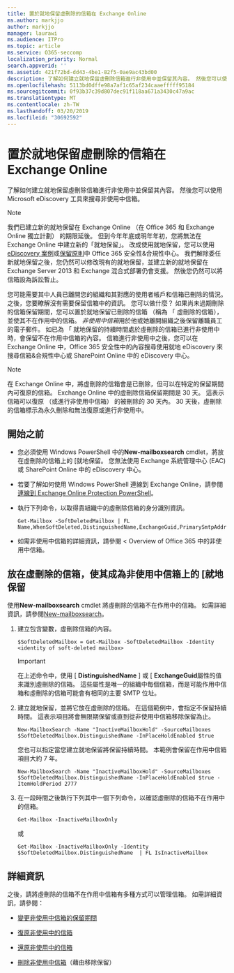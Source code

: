 ```yaml
---
title: 置於就地保留虛刪除的信箱在 Exchange Online
ms.author: markjjo
author: markjjo
manager: laurawi
ms.audience: ITPro
ms.topic: article
ms.service: O365-seccomp
localization_priority: Normal
search.appverid: ''
ms.assetid: 421f72bd-dd43-4be1-82f5-0ae9ac43bd00
description: 了解如何建立就地保留虛刪除信箱進行非使用中並保留其內容。 然後您可以使用 Microsoft eDiscovery 工具來搜尋非使用中信箱。
ms.openlocfilehash: 5113bd0dffe98a7af1c65af234caaefffff95184
ms.sourcegitcommit: 0f93b37c39d807dec91f118aa671a3430c47a9ac
ms.translationtype: MT
ms.contentlocale: zh-TW
ms.lasthandoff: 03/20/2019
ms.locfileid: "30692592"
---
```

# <a name="put-an-in-place-hold-on-a-soft-deleted-mailbox-in-exchange-online"></a>置於就地保留虛刪除的信箱在 Exchange Online

了解如何建立就地保留虛刪除信箱進行非使用中並保留其內容。 然後您可以使用 Microsoft eDiscovery 工具來搜尋非使用中信箱。
  
> [!NOTE]
> 我們已建立新的就地保留在 Exchange Online （在 Office 365 和 Exchange Online 獨立計劃） 的期限延後。 但到今年年底或明年年初，您將無法在 Exchange Online 中建立新的「就地保留」。 改成使用就地保留，您可以使用[eDiscovery 案例](https://go.microsoft.com/fwlink/?linkid=780738)或[保留原則](https://go.microsoft.com/fwlink/?linkid=827811)中 Office 365 安全性&amp;合規性中心。 我們解除委任新就地保留之後，您仍然可以修改現有的就地保留，並建立新的就地保留在 Exchange Server 2013 和 Exchange 混合式部署仍會支援。 然後您仍然可以將信箱設為訴訟暫止。 
  
您可能需要其中人員已離開您的組織和其對應的使用者帳戶和信箱已刪除的情況。 之後，您要瞭解沒有需要保留信箱中的資訊。 您可以做什麼？ 如果尚未過期刪除的信箱保留期間，您可以置於就地保留已刪除的信箱 （稱為 「 虛刪除的信箱），並使其不在作用中的信箱。 *非使用中信箱*用於他或她離開組織之後保留離職員工的電子郵件。 如已為 「 就地保留的持續時間處於虛刪除的信箱已進行非使用中時，會保留不在作用中信箱的內容。 信箱進行非使用中之後，您可以在 Exchange Online 中，Office 365 安全性中的內容搜尋使用就地 eDiscovery 來搜尋信箱&amp;合規性中心或 SharePoint Online 中的 eDiscovery 中心。 
  
> [!NOTE]
> 在 Exchange Online 中，將虛刪除的信箱會是已刪除，但可以在特定的保留期間內可復原的信箱。 Exchange Online 中的虛刪除信箱保留期間是 30 天。 這表示信箱可以復原 （或進行非使用中信箱） 的被刪除的 30 天內。 30 天後，虛刪除的信箱標示為永久刪除和無法復原或進行非使用中。 
  
## <a name="before-you-begin"></a>開始之前

- 您必須使用 Windows PowerShell 中的**New-mailboxsearch** cmdlet，將放在虛刪除的信箱上的 [就地保留。 您無法使用 Exchange 系統管理中心 (EAC) 或 SharePoint Online 中的 eDiscovery 中心。 
    
- 若要了解如何使用 Windows PowerShell 連線到 Exchange Online，請參閱[連線到 Exchange Online Protection PowerShell](https://go.microsoft.com/fwlink/p/?linkid=396554)。
    
- 執行下列命令，以取得貴組織中的虛刪除信箱的身分識別資訊。 
    
  ```
  Get-Mailbox -SoftDeletedMailbox | FL Name,WhenSoftDeleted,DistinguishedName,ExchangeGuid,PrimarySmtpAddress
  ```

- 如需非使用中信箱的詳細資訊，請參閱 < <b0>Overview of Office 365 中的非使用中信箱</b0>。
    
## <a name="put-an-in-place-hold-on-a-soft-deleted-mailbox-to-make-it-an-inactive-mailbox"></a>放在虛刪除的信箱，使其成為非使用中信箱上的 [就地保留

使用**New-mailboxsearch** cmdlet 將虛刪除的信箱不在作用中的信箱。 如需詳細資訊，請參閱[New-mailboxsearch](http://technet.microsoft.com/library/74303b47-bb49-407c-a43b-590356eae35c.aspx)。
  
1. 建立包含變數，虛刪除信箱的內容。 
    
   ```
   $SoftDeletedMailbox = Get-Mailbox -SoftDeletedMailbox -Identity <identity of soft-deleted mailbox>
   ```

    > [!IMPORTANT]
    > 在上述命令中，使用 [ **DistinguishedName** ] 或 [ **ExchangeGuid**屬性的值來識別虛刪除的信箱。 這些屬性是唯一的組織中每個信箱，而是可能作用中信箱和虛刪除的信箱可能會有相同的主要 SMTP 位址。 
  
2. 建立就地保留，並將它放在虛刪除的信箱。 在這個範例中，會指定不保留持續時間。 這表示項目將會無限期保留或直到從非使用中信箱移除保留為止。
    
   ```
   New-MailboxSearch -Name "InactiveMailboxHold" -SourceMailboxes $SoftDeletedMailbox.DistinguishedName -InPlaceHoldEnabled $true
    ```
   您也可以指定當您建立就地保留將保留持續時間。 本範例會保留在作用中信箱項目大約 7 年。
    
   ```
   New-MailboxSearch -Name "InactiveMailboxHold" -SourceMailboxes $SoftDeletedMailbox.DistinguishedName -InPlaceHoldEnabled $true -ItemHoldPeriod 2777
   ```

3. 在一段時間之後執行下列其中一個下列命令，以確認虛刪除的信箱不在作用中的信箱。
    
   ```
   Get-Mailbox -InactiveMailboxOnly
   ```

    或
    
   ```
   Get-Mailbox -InactiveMailboxOnly -Identity $SoftDeletedMailbox.DistinguishedName  | FL IsInactiveMailbox
   ```

## <a name="more-information"></a>詳細資訊

之後，請將虛刪除的信箱不在作用中信箱有多種方式可以管理信箱。 如需詳細資訊，請參閱：
  
- [變更非使用中信箱的保留期間](change-the-hold-duration-for-an-inactive-mailbox.md)
    
- [復原非使用中的信箱](recover-an-inactive-mailbox.md)
    
- [還原非使用中的信箱](restore-an-inactive-mailbox.md)
    
- [刪除非使用中信箱](delete-an-inactive-mailbox.md)（藉由移除保留）
